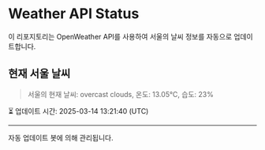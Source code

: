 
# Weather API Status

이 리포지토리는 OpenWeather API를 사용하여 서울의 날씨 정보를 자동으로 업데이트합니다.

## 현재 서울 날씨
> 서울의 현재 날씨: overcast clouds, 온도: 13.05°C, 습도: 23%

⏳ 업데이트 시간: 2025-03-14 13:21:40 (UTC)

---
자동 업데이트 봇에 의해 관리됩니다.
